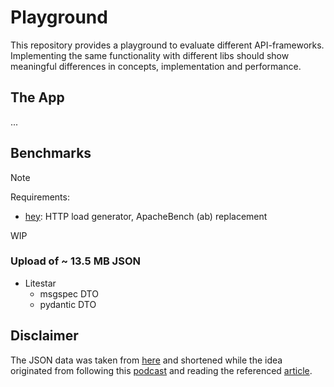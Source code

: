 # Playground

This repository provides a playground to evaluate different API-frameworks. Implementing the same functionality with different libs should show meaningful differences in concepts, implementation and performance.

## The App

...

## Benchmarks

>[!NOTE]  
>
> Requirements:
>
> * [hey](https://github.com/rakyll/hey): HTTP load generator, ApacheBench (ab) replacement

WIP

### Upload of ~ 13.5 MB JSON

* Litestar
  * msgspec DTO
  * pydantic DTO

## Disclaimer

The JSON data was taken from [here](https://github.com/json-iterator/test-data/blob/master/large-file.json) and shortened while the idea originated from following this [podcast](https://www.youtube.com/live/9Qq2q-9HHqs?si=W6z3LEbj5WLN86JC) and reading the referenced [article](https://pythonspeed.com/articles/faster-python-json-parsing/).
